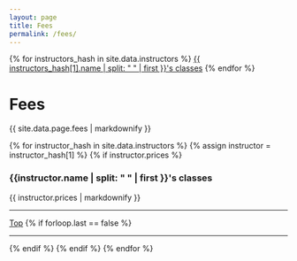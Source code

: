 ```yaml
---
layout: page
title: Fees
permalink: /fees/
---
```


<div class="jump-menu">
{% for instructors_hash in site.data.instructors %}
<a href="../fees/#{{ instructors_hash[0] }}-fees">{{ instructors_hash[1].name | split: " " | first }}'s classes</a>
{% endfor %}
</div>

# Fees

{{ site.data.page.fees | markdownify }}

{% for instructor_hash in site.data.instructors %}
{% assign instructor = instructor_hash[1] %}
{% if instructor.prices %}
<article>
    <h3 id="{{ instructor_hash[0]}}-fees">{{instructor.name | split: " " | first }}'s classes</h3>
    <div>
        {{ instructor.prices | markdownify }}
    </div>
</article>
<hr>
<a href="../fees/#top">Top</a>
{% if forloop.last == false %}
<hr>
{% endif %}
{% endif %}
{% endfor %}